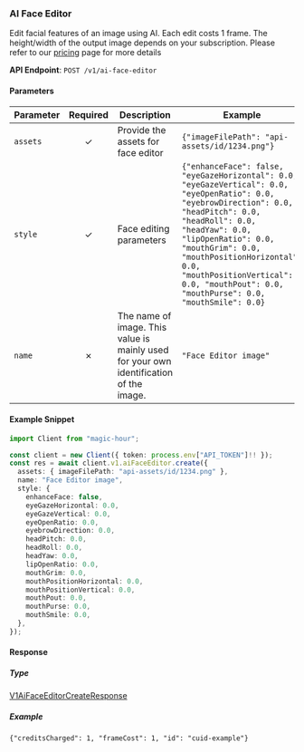 
### AI Face Editor <a name="create"></a>

Edit facial features of an image using AI. Each edit costs 1 frame. The height/width of the output image depends on your subscription. Please refer to our [pricing](/pricing) page for more details

**API Endpoint**: `POST /v1/ai-face-editor`

#### Parameters

| Parameter | Required | Description | Example |
|-----------|:--------:|-------------|--------|
| `assets` | ✓ | Provide the assets for face editor | `{"imageFilePath": "api-assets/id/1234.png"}` |
| `style` | ✓ | Face editing parameters | `{"enhanceFace": false, "eyeGazeHorizontal": 0.0, "eyeGazeVertical": 0.0, "eyeOpenRatio": 0.0, "eyebrowDirection": 0.0, "headPitch": 0.0, "headRoll": 0.0, "headYaw": 0.0, "lipOpenRatio": 0.0, "mouthGrim": 0.0, "mouthPositionHorizontal": 0.0, "mouthPositionVertical": 0.0, "mouthPout": 0.0, "mouthPurse": 0.0, "mouthSmile": 0.0}` |
| `name` | ✗ | The name of image. This value is mainly used for your own identification of the image. | `"Face Editor image"` |

#### Example Snippet

```typescript
import Client from "magic-hour";

const client = new Client({ token: process.env["API_TOKEN"]!! });
const res = await client.v1.aiFaceEditor.create({
  assets: { imageFilePath: "api-assets/id/1234.png" },
  name: "Face Editor image",
  style: {
    enhanceFace: false,
    eyeGazeHorizontal: 0.0,
    eyeGazeVertical: 0.0,
    eyeOpenRatio: 0.0,
    eyebrowDirection: 0.0,
    headPitch: 0.0,
    headRoll: 0.0,
    headYaw: 0.0,
    lipOpenRatio: 0.0,
    mouthGrim: 0.0,
    mouthPositionHorizontal: 0.0,
    mouthPositionVertical: 0.0,
    mouthPout: 0.0,
    mouthPurse: 0.0,
    mouthSmile: 0.0,
  },
});

```

#### Response

##### Type
[V1AiFaceEditorCreateResponse](/src/types/v1-ai-face-editor-create-response.ts)

##### Example
`{"creditsCharged": 1, "frameCost": 1, "id": "cuid-example"}`
